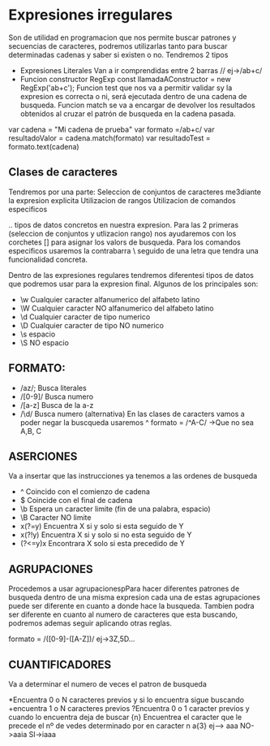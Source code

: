 # Expresiones irregulares
Son de utilidad en programacion que nos permite buscar patrones y secuencias de caracteres, podremos utilizarlas tanto para buscar determinadas cadenas y saber si existen o no.
Tendremos 2 tipos
* Expresiones Literales
    Van a ir comprendidas entre 2 barras //   ej->/ab+c/
* Funcion constructor RegExp
    const llamadaAConstructor = new RegExp('ab+c');
Funcion test que nos va a permitir validar sy la expresion es correcta o ni, será ejecutada dentro de una cadena de busqueda. 
Funcion match se va a encargar de devolver los resultados obtenidos al cruzar el patrón de busqueda en la cadena pasada.

var cadena = "Mi cadena de prueba"
var formato =/ab+c/
var resultadoValor = cadena.match(formato)
var resultadoTest = formato.text(cadena)
## Clases de caracteres
Tendremos por una parte:
Seleccion de conjuntos de caracteres me3diante la expresion explicita
Utilizacion de rangos
Utilizacion de comandos especificos

.. tipos de datos concretos en nuestra expresion. 
Para las 2 primeras (seleccion de conjuntos y utlizacion rango) nos ayudaremos con los corchetes [] para asignar los valors de busqueda.
Para los comandos especificos usaremos la contrabarra \ seguido de una letra que tendra una funcionalidad concreta.

Dentro de las expresiones regulares tendremos diferentesi tipos de datos que podremos usar para la expresion final. Algunos de los principales son: 
* \w Cualquier caracter alfanumerico del alfabeto latino
* \W  Cualquier caracter NO alfanumerico del alfabeto latino
* \d Cualquier caracter de tipo numerico
* \D Cualquier caracter de tipo NO numerico
* \s espacio
* \S NO espacio


## FORMATO:
* /az/; Busca literales
* /[0-9]/  Busca numero
* /[a-z] Busca de la a-z
* /\d/ Busca numero (alternativa)
En las clases de caracters vamos a poder negar la buscqueda usaremos ^
formato = /^A-C/   ->Que no sea A,B, C

## ASERCIONES
Va a insertar que las instrucciones ya tenemos a las ordenes de busqueda
* ^ Coincido con el comienzo de cadena
* $ Coincide con el final de cadena
* \b Espera un caracter limite (fin de una palabra, espacio)
* \B Caracter NO limite
* x(?=y) Encuentra X si y solo si esta seguido de Y
* x(?!y) Encuentra X si y solo si no esta seguido de Y
* (?<=y)x Encontrara X solo si esta precedido de Y


## AGRUPACIONES
Procedemos a usar agrupacionespPara hacer diferentes patrones de busqueda dentro de una misma expresion cada una de estas agrupaciones puede ser diferente en cuanto a donde hace la busqueda. Tambien podra ser diferente en cuanto al numero de caracteres que esta buscando, podremos ademas seguir aplicando otras reglas.

formato = /([0-9]-([A-Z])/    ej->3Z,5D...

## CUANTIFICADORES
Va a determinar el numero de veces el patron de busqueda 

*Encuentra 0 o N caracteres previos y si lo encuentra sigue buscando
+encuentra  1 o N caracteres previos
?Encuentra 0 o 1 caracter previos y cuando lo encuentra deja de buscar
{n} Encuentrea el caracter que le precede el nº de vedes determinado por en caracter n    a{3} ej--> aaa    NO->aaia   SI->iaaa
